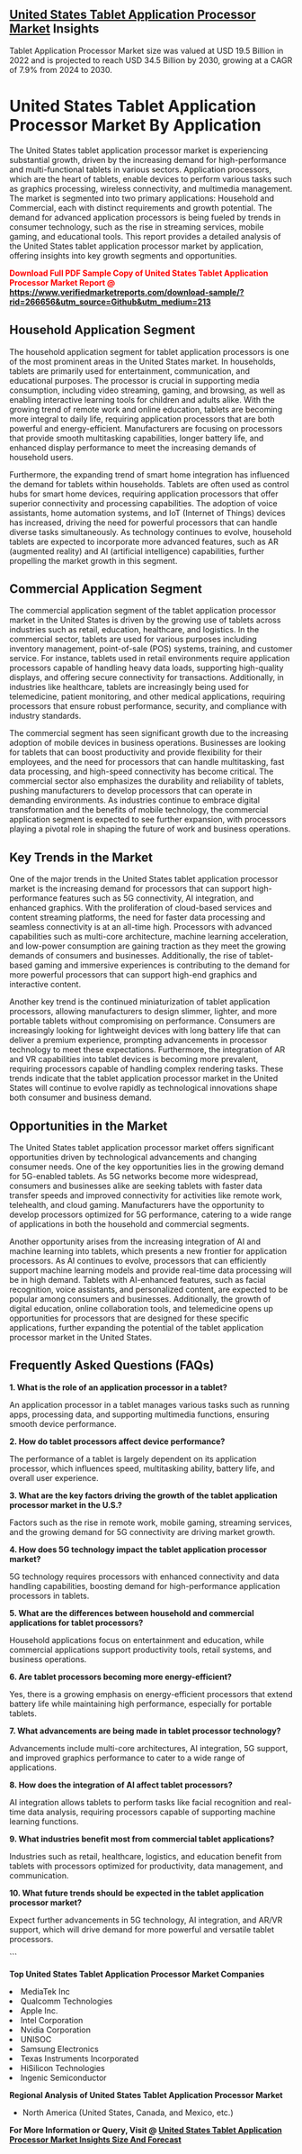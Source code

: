 <h2><a href="https://www.verifiedmarketreports.com/download-sample/?rid=266656&amp;utm_source=Github&amp;utm_medium=213" target="_blank">United States Tablet Application Processor Market</a> Insights</h2><p>Tablet Application Processor Market size was valued at USD 19.5 Billion in 2022 and is projected to reach USD 34.5 Billion by 2030, growing at a CAGR of 7.9% from 2024 to 2030.</p><p><h1>United States Tablet Application Processor Market By Application</h1><p>The United States tablet application processor market is experiencing substantial growth, driven by the increasing demand for high-performance and multi-functional tablets in various sectors. Application processors, which are the heart of tablets, enable devices to perform various tasks such as graphics processing, wireless connectivity, and multimedia management. The market is segmented into two primary applications: Household and Commercial, each with distinct requirements and growth potential. The demand for advanced application processors is being fueled by trends in consumer technology, such as the rise in streaming services, mobile gaming, and educational tools. This report provides a detailed analysis of the United States tablet application processor market by application, offering insights into key growth segments and opportunities. <strong><p><span class=""><span style="color: #ff0000;"><strong>Download Full PDF Sample Copy of United States Tablet Application Processor Market Report</strong> @ </span><a href="https://www.verifiedmarketreports.com/download-sample/?rid=266656&amp;utm_source=Github&amp;utm_medium=213" target="_blank">https://www.verifiedmarketreports.com/download-sample/?rid=266656&amp;utm_source=Github&amp;utm_medium=213</a></span></p></strong><h2>Household Application Segment</h2><p>The household application segment for tablet application processors is one of the most prominent areas in the United States market. In households, tablets are primarily used for entertainment, communication, and educational purposes. The processor is crucial in supporting media consumption, including video streaming, gaming, and browsing, as well as enabling interactive learning tools for children and adults alike. With the growing trend of remote work and online education, tablets are becoming more integral to daily life, requiring application processors that are both powerful and energy-efficient. Manufacturers are focusing on processors that provide smooth multitasking capabilities, longer battery life, and enhanced display performance to meet the increasing demands of household users.</p><p>Furthermore, the expanding trend of smart home integration has influenced the demand for tablets within households. Tablets are often used as control hubs for smart home devices, requiring application processors that offer superior connectivity and processing capabilities. The adoption of voice assistants, home automation systems, and IoT (Internet of Things) devices has increased, driving the need for powerful processors that can handle diverse tasks simultaneously. As technology continues to evolve, household tablets are expected to incorporate more advanced features, such as AR (augmented reality) and AI (artificial intelligence) capabilities, further propelling the market growth in this segment.</p><h2>Commercial Application Segment</h2><p>The commercial application segment of the tablet application processor market in the United States is driven by the growing use of tablets across industries such as retail, education, healthcare, and logistics. In the commercial sector, tablets are used for various purposes including inventory management, point-of-sale (POS) systems, training, and customer service. For instance, tablets used in retail environments require application processors capable of handling heavy data loads, supporting high-quality displays, and offering secure connectivity for transactions. Additionally, in industries like healthcare, tablets are increasingly being used for telemedicine, patient monitoring, and other medical applications, requiring processors that ensure robust performance, security, and compliance with industry standards.</p><p>The commercial segment has seen significant growth due to the increasing adoption of mobile devices in business operations. Businesses are looking for tablets that can boost productivity and provide flexibility for their employees, and the need for processors that can handle multitasking, fast data processing, and high-speed connectivity has become critical. The commercial sector also emphasizes the durability and reliability of tablets, pushing manufacturers to develop processors that can operate in demanding environments. As industries continue to embrace digital transformation and the benefits of mobile technology, the commercial application segment is expected to see further expansion, with processors playing a pivotal role in shaping the future of work and business operations.</p><h2>Key Trends in the Market</h2><p>One of the major trends in the United States tablet application processor market is the increasing demand for processors that can support high-performance features such as 5G connectivity, AI integration, and enhanced graphics. With the proliferation of cloud-based services and content streaming platforms, the need for faster data processing and seamless connectivity is at an all-time high. Processors with advanced capabilities such as multi-core architecture, machine learning acceleration, and low-power consumption are gaining traction as they meet the growing demands of consumers and businesses. Additionally, the rise of tablet-based gaming and immersive experiences is contributing to the demand for more powerful processors that can support high-end graphics and interactive content.</p><p>Another key trend is the continued miniaturization of tablet application processors, allowing manufacturers to design slimmer, lighter, and more portable tablets without compromising on performance. Consumers are increasingly looking for lightweight devices with long battery life that can deliver a premium experience, prompting advancements in processor technology to meet these expectations. Furthermore, the integration of AR and VR capabilities into tablet devices is becoming more prevalent, requiring processors capable of handling complex rendering tasks. These trends indicate that the tablet application processor market in the United States will continue to evolve rapidly as technological innovations shape both consumer and business demand.</p><h2>Opportunities in the Market</h2><p>The United States tablet application processor market offers significant opportunities driven by technological advancements and changing consumer needs. One of the key opportunities lies in the growing demand for 5G-enabled tablets. As 5G networks become more widespread, consumers and businesses alike are seeking tablets with faster data transfer speeds and improved connectivity for activities like remote work, telehealth, and cloud gaming. Manufacturers have the opportunity to develop processors optimized for 5G performance, catering to a wide range of applications in both the household and commercial segments.</p><p>Another opportunity arises from the increasing integration of AI and machine learning into tablets, which presents a new frontier for application processors. As AI continues to evolve, processors that can efficiently support machine learning models and provide real-time data processing will be in high demand. Tablets with AI-enhanced features, such as facial recognition, voice assistants, and personalized content, are expected to be popular among consumers and businesses. Additionally, the growth of digital education, online collaboration tools, and telemedicine opens up opportunities for processors that are designed for these specific applications, further expanding the potential of the tablet application processor market in the United States.</p><h2>Frequently Asked Questions (FAQs)</h2><p><strong>1. What is the role of an application processor in a tablet?</strong></p><p>An application processor in a tablet manages various tasks such as running apps, processing data, and supporting multimedia functions, ensuring smooth device performance.</p><p><strong>2. How do tablet processors affect device performance?</strong></p><p>The performance of a tablet is largely dependent on its application processor, which influences speed, multitasking ability, battery life, and overall user experience.</p><p><strong>3. What are the key factors driving the growth of the tablet application processor market in the U.S.?</strong></p><p>Factors such as the rise in remote work, mobile gaming, streaming services, and the growing demand for 5G connectivity are driving market growth.</p><p><strong>4. How does 5G technology impact the tablet application processor market?</strong></p><p>5G technology requires processors with enhanced connectivity and data handling capabilities, boosting demand for high-performance application processors in tablets.</p><p><strong>5. What are the differences between household and commercial applications for tablet processors?</strong></p><p>Household applications focus on entertainment and education, while commercial applications support productivity tools, retail systems, and business operations.</p><p><strong>6. Are tablet processors becoming more energy-efficient?</strong></p><p>Yes, there is a growing emphasis on energy-efficient processors that extend battery life while maintaining high performance, especially for portable tablets.</p><p><strong>7. What advancements are being made in tablet processor technology?</strong></p><p>Advancements include multi-core architectures, AI integration, 5G support, and improved graphics performance to cater to a wide range of applications.</p><p><strong>8. How does the integration of AI affect tablet processors?</strong></p><p>AI integration allows tablets to perform tasks like facial recognition and real-time data analysis, requiring processors capable of supporting machine learning functions.</p><p><strong>9. What industries benefit most from commercial tablet applications?</strong></p><p>Industries such as retail, healthcare, logistics, and education benefit from tablets with processors optimized for productivity, data management, and communication.</p><p><strong>10. What future trends should be expected in the tablet application processor market?</strong></p><p>Expect further advancements in 5G technology, AI integration, and AR/VR support, which will drive demand for more powerful and versatile tablet processors.</p>```</p><p><strong>Top United States Tablet Application Processor Market Companies</strong></p><div data-test-id=""><p><li>MediaTek Inc</li><li> Qualcomm Technologies</li><li> Apple Inc.</li><li> Intel Corporation</li><li> Nvidia Corporation</li><li> UNISOC</li><li> Samsung Electronics</li><li> Texas Instruments Incorporated</li><li> HiSilicon Technologies</li><li> Ingenic Semiconductor</li></p><div><strong>Regional Analysis of&nbsp;United States Tablet Application Processor Market</strong></div><ul><li dir="ltr"><p dir="ltr">North America&nbsp;(United States, Canada, and Mexico, etc.)</p></li></ul><p><strong>For More Information or Query, Visit @&nbsp;</strong><strong><a href="https://www.verifiedmarketreports.com/product/tablet-application-processor-market/?utm_source=Github&amp;utm_medium=213" target="_blank">United States Tablet Application Processor Market Insights Size And Forecast</a></strong></p></div>
